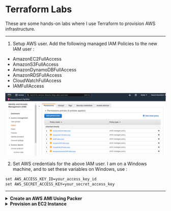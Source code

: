 # Terraform Labs

These are some hands-on labs where I use Terraform to provision AWS infrastructure.

---

1. Setup AWS user. Add the following managed IAM Policies to the new IAM user :

- AmazonEC2FullAccess
- AmazonS3FullAccess
- AmazonDynamoDBFullAccess
- AmazonRDSFullAccess
- CloudWatchFullAccess
- IAMFullAccess

![](/images/policies.png)

2. Set AWS credentials for the above IAM user. I am on a Windows machine, and to set these variables on Windows, use :

```
set AWS_ACCESS_KEY_ID=your_access_key_id
set AWS_SECRET_ACCESS_KEY=your_secret_access_key
```

---

<details>
<summary><b>Create an AWS AMI Using Packer</b></summary><p>

1. Create a Packer template called packer.pkr.hcl that creates an Amazon Machine Image (AMI). See Packer folder.

2. Build AMI by running the following commands

```
packer validate packer.pkr.hcl
packer build packer.pkr.hcl
```

![](/images/validate.png)

![](/images/build.png)

![](/images/ami.png)

</p></details>

<details>
<summary><b>Provision an EC2 Instance</b></summary><p>

1. Configure a provider.

```
provider "aws" {
 region = " us-east-1"
}
```

This tells Terraform that you are going to be using AWS as your provider and that you want to deploy your infrastructure into the us-east-1 region.

2. Create a resource. Use AMI ID of the image created using Packer.

```
resource "aws_instance" "example" {
 ami = "ami-0c55b159cbfafe1f0"
 instance_type = "t2.micro"
}
```

3. Add tags to the resource block

```
tags = {
 Name = "terraform-lab"
}
```

4. Run

```
terraform init
```

![](/images/init-1.png)

5. Run

```
terraform plan
```

6. To actually create the Instance, run the terraform apply command:

```
terraform apply
```

![](/images/apply-1.png)

## Verify instance has been created in the EC2 console.

![](/images/ec2-1.png)

</p></details>
